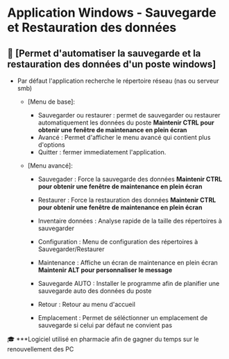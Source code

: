 # Application Windows - Sauvegarde et Restauration des données


## 📔 [Permet d'automatiser la sauvegarde et la restauration des données d'un poste windows]

- Par défaut l'application recherche le répertoire réseau (nas ou serveur smb)
  - [Menu de base]:
	- Sauvegarder ou restaurer : permet de sauvegarder ou restaurer automatiquement les données du poste
		**Maintenir CTRL pour obtenir une fenêtre de maintenance en plein écran**
	- Avancé : Permet d'afficher le menu avancé qui contient plus d'options
	- Quitter : fermer immediatement l'application.
	
  - [Menu avancé]:
	- Sauvegader : Force la sauvegarde des données
		**Maintenir CTRL pour obtenir une fenêtre de maintenance en plein écran**
	- Restaurer : Force la restauration des données
		**Maintenir CTRL pour obtenir une fenêtre de maintenance en plein écran**
	- Inventaire données : Analyse rapide de la taille des répertoires à sauvegarder
	- Configuration : Menu de configuration des répertoires à Sauvegarder/Restaurer
	- Maintenance : Affiche un écran de maintenance en plein écran **Maintenir ALT pour personnaliser le message**
	- Sauvegarde AUTO : Installer le programme afin de planifier une sauvegarde auto des données du poste
	- Retour : Retour au menu d'accueil
	
	- Emplacement : Permet de séléctionner un emplacement de sauvegarde si celui par défaut ne convient pas

🎓 ***Logiciel utilisé en pharmacie afin de gagner du temps sur le renouvellement des PC
